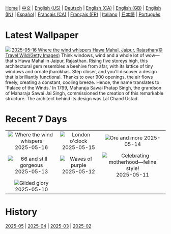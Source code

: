 [Home](../README.md) | [中文](zh-CN.md) | [English (US)](en-US.md) | [Deutsch](de-DE.md) | [English (CA)](en-CA.md) | [English (GB)](en-GB.md) | [English (IN)](en-IN.md) | [Español](es-ES.md) | [Français (CA)](fr-CA.md) | [Français (FR)](fr-FR.md) | [Italiano](it-IT.md) | [日本語](ja-JP.md) | [Português](pt-BR.md)

# Latest Wallpaper
![](https://www.bing.com/th?id=OHR.HawaMahalIN_EN-IN6116640436_UHD.jpg)
[2025-05-16 Where the wind whispers Hawa Mahal, Jaipur, Rajasthan(© Travel Wild/Getty Images)](https://www.bing.com/th?id=OHR.HawaMahalIN_EN-IN6116640436_UHD.jpg)
Think windows, wind and a whole lot of wow—that's Hawa Mahal in Jaipur, Rajasthan. Rising five storeys high, this architectural gem resembles a beehive from afar, with its lattice of tiny windows and ornate jharokhas. Step closer, and you'll discover a design that is brilliantly functional. Thanks to over 900 openings, the air flows freely, creating a constant, cooling breeze. Hence, the name translates to 'Palace of the Winds.' In 1799, Maharaja Sawai Pratap Singh, the grandson of Maharaja Sawai Jai Singh, commissioned the creation of this remarkable structure. The architect behind its design was Lal Chand Ustad.

# Recent 7 Days
|  |  |  |
|:---:|:---:|:---:|
| ![](https://www.bing.com/th?id=OHR.HawaMahalIN_EN-IN6116640436_400x240.jpg "Where the wind whispers") 2025-05-16 | ![](https://www.bing.com/th?id=OHR.LondonParliament_EN-IN4475440939_400x240.jpg "London o'clock") 2025-05-15 | ![](https://www.bing.com/th?id=OHR.SardiniaFlavia_EN-IN6165553665_400x240.jpg "Ore and more") 2025-05-14 |
| ![](https://www.bing.com/th?id=OHR.TorresChile_EN-IN5990989233_400x240.jpg "66 and still gorgeous") 2025-05-13 | ![](https://www.bing.com/th?id=OHR.IrisGarden_EN-IN5639971173_400x240.jpg "Waves of purple") 2025-05-12 | ![](https://www.bing.com/th?id=OHR.LeopardMother_EN-IN5457215640_400x240.jpg "Celebrating motherhood—feline style!") 2025-05-11 |
| ![](https://www.bing.com/th?id=OHR.MinnesotaRotunda_EN-IN5291862812_400x240.jpg "Gilded glory") 2025-05-10 |  |  |

# History
[2025-05](../archives/wallpaper/en-IN/w_2025_05.md) | [2025-04](../archives/wallpaper/en-IN/w_2025_04.md) | [2025-03](../archives/wallpaper/en-IN/w_2025_03.md) | [2025-02](../archives/wallpaper/en-IN/w_2025_02.md)
